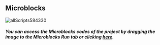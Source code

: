 ## Microblocks

![allScripts584330](https://user-images.githubusercontent.com/112697142/199728310-a501fc94-66e9-4cce-89a0-c5a6327623bb.png)


##### You can access the Microblocks codes of the project by dragging the image to the Microblocks Run tab or clicking [here](https://microblocks.fun/run/microblocks.html#scripts=GP%20Scripts%0Adepends%20%27PicoBricks%27%20%27Servo%27%20%27Tone%27%0A%0Aspec%20%27%20%27%20%27close%27%20%27close%27%0Ato%20close%20%7B%0A%20%20setServoAngle%20_pb_pin_Motor1%20-60%0A%20%20%27play%20tone%27%20%27D%27%202%20100%0A%7D%0A%0Aspec%20%27%20%27%20%27down%27%20%27down%27%0Ato%20down%20%7B%0A%20%20repeat%2045%20%7B%0A%20%20%20%20angleupdown%20%2B%3D%20-2%0A%20%20%20%20setServoAngle%20_pb_pin_Motor2%20angleupdown%0A%20%20%20%20waitMillis%2030%0A%20%20%7D%0A%20%20%27play%20tone%27%20%27C%27%201%20100%0A%7D%0A%0Aspec%20%27%20%27%20%27open%27%20%27open%27%0Ato%20open%20%7B%0A%20%20setServoAngle%20_pb_pin_Motor1%2090%0A%20%20%27play%20tone%27%20%27D%27%202%20100%0A%7D%0A%0Aspec%20%27%20%27%20%27up%27%20%27up%27%0Ato%20up%20%7B%0A%20%20repeat%2045%20%7B%0A%20%20%20%20angleupdown%20%2B%3D%202%0A%20%20%20%20setServoAngle%20_pb_pin_Motor2%20angleupdown%0A%20%20%20%20waitMillis%2030%0A%20%20%7D%0A%20%20%27play%20tone%27%20%27C%27%201%20100%0A%7D%0A%0Ascript%201006%2098%20%7B%0AwhenStarted%0Aopen%0Aangleupdown%20%3D%2090%0AsetServoAngle%20_pb_pin_Motor1%20angleupdown%0Apb_turn_off_RGB%0A%7D%0A%0Ascript%20526%20118%20%7B%0Ato%20up%20%7B%7D%0A%7D%0A%0Ascript%20530%20320%20%7B%0Ato%20down%20%7B%7D%0A%7D%0A%0Ascript%201006%20338%20%7B%0AwhenCondition%20%28%28%27pb_light_sensor%20%280-100%29%20%25%27%29%20%3C%2090%29%0Apb_set_rgb_color%20%28colorSwatch%20190%2046%2018%20255%29%0AwaitMillis%201000%0Apb_beep%201000%0Aopen%0AwaitMillis%20500%0Adown%0AwaitMillis%20500%0Aclose%0AwaitMillis%20500%0Aup%0Apb_set_rgb_color%20%28colorSwatch%2087%20190%2059%20255%29%0A%7D%0A%0Ascript%20525%20519%20%7B%0Ato%20open%20%7B%7D%0A%7D%0A%0Ascript%20533%20639%20%7B%0Ato%20close%20%7B%7D%0A%7D%0A%0A "here").
